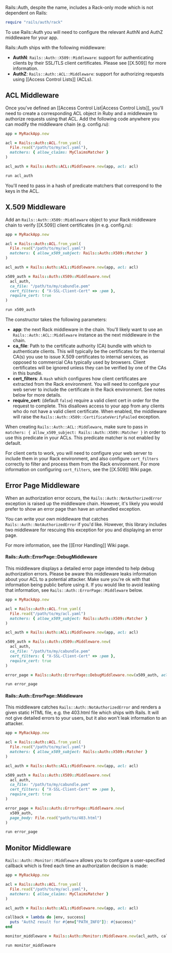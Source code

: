 Rails::Auth, despite the name, includes a Rack-only mode which is not dependent on Rails:

```ruby
require "rails/auth/rack"
```

To use Rails::Auth you will need to configure the relevant AuthN and AuthZ middleware for your app.

Rails::Auth ships with the following middleware:

* **AuthN**: `Rails::Auth::X509::Middleware`: support for authenticating clients by their SSL/TLS client certificates. Please see [[X.509]] for more information.
* **AuthZ**: `Rails::Auth::ACL::Middleware`: support for authorizing requests using [[Access Control Lists]] (ACLs).

## ACL Middleware

Once you've defined an [[Access Control List|Access Control Lists]], you'll need to create a corresponding ACL object in Ruby and a middleware to authorize requests using that ACL. Add the following code anywhere you can modify the middleware chain (e.g. config.ru):

```ruby
app = MyRackApp.new

acl = Rails::Auth::ACL.from_yaml(
  File.read("/path/to/my/acl.yaml"),
  matchers: { allow_claims: MyClaimsMatcher }
)

acl_auth = Rails::Auth::ACL::Middleware.new(app, acl: acl)

run acl_auth
```

You'll need to pass in a hash of predicate matchers that correspond to the keys in the ACL.

## X.509 Middleware

Add an `Rails::Auth::X509::Middleware` object to your Rack middleware chain to verify [[X.509]] client certificates (in e.g. config.ru):

```ruby
app = MyRackApp.new

acl = Rails::Auth::ACL.from_yaml(
  File.read("/path/to/my/acl.yaml")
  matchers: { allow_x509_subject: Rails::Auth::X509::Matcher }
)

acl_auth = Rails::Auth::ACL::Middleware.new(app, acl: acl)

x509_auth = Rails::Auth::X509::Middleware.new(
  acl_auth,
  ca_file: "/path/to/my/cabundle.pem"
  cert_filters: { "X-SSL-Client-Cert" => :pem },
  require_cert: true
)

run x509_auth
```

The constructor takes the following parameters:

* **app**: the next Rack middleware in the chain. You'll likely want to use an `Rails::Auth::ACL::Middleware` instance as the next middleware in the chain.
* **ca_file**: Path to the certificate authority (CA) bundle with which to authenticate clients. This will typically be the certificates for the internal CA(s) you use to issue X.509 certificates to internal services, as opposed to commercial CAs typically used by browsers. Client certificates will be ignored unless they can be verified by one of the CAs in this bundle.
* **cert_filters**: A `Hash` which configures how client certificates are extracted from the Rack environment. You will need to configure your web server to include the certificate in the Rack environment. See notes below for more details.
* **require_cert**: (default `false`) require a valid client cert in order for the request to complete. This disallows access to your app from any clients who do not have a valid client certificate. When enabled, the middleware will raise the `Rails::Auth::X509::CertificateVerifyFailed` exception.

When creating `Rails::Auth::ACL::Middleware`, make sure to pass in `matchers: { allow_x509_subject: Rails::Auth::X509::Matcher }` in order to use this predicate in your ACLs. This predicate matcher is not enabled by default.

For client certs to work, you will need to configure your web server to include them in your Rack environment, and also configure `cert_filters` correctly to filter and process them from the Rack environment. For more information on configuring `cert_filters`, see the [[X.509]] Wiki page.

## Error Page Middleware

When an authorization error occurs, the `Rails::Auth::NotAuthorizedError` exception is raised up the middleware chain. However, it's likely you would prefer to show an error page than have an unhandled exception.

You can write your own middleware that catches `Rails::Auth::NotAuthorizedError` if you'd like. However, this library includes two middleware for rescuing this exception for you and displaying an error page.

For more information, see the [[Error Handling]] Wiki page.

#### Rails::Auth::ErrorPage::DebugMiddleware

This middleware displays a detailed error page intended to help debug authorization errors. Please be aware this middleware leaks information about your ACL to a potential attacker. Make sure you're ok with that information being public before using it. If you would like to avoid leaking that information, see `Rails::Auth::ErrorPage::Middleware` below.

```ruby
app = MyRackApp.new

acl = Rails::Auth::ACL.from_yaml(
  File.read("/path/to/my/acl.yaml")
  matchers: { allow_x509_subject: Rails::Auth::X509::Matcher }
)

acl_auth = Rails::Auth::ACL::Middleware.new(app, acl: acl)

x509_auth = Rails::Auth::X509::Middleware.new(
  acl_auth,
  ca_file: "/path/to/my/cabundle.pem"
  cert_filters: { "X-SSL-Client-Cert" => :pem },
  require_cert: true
)

error_page = Rails::Auth::ErrorPage::DebugMiddleware.new(x509_auth, acl: acl)

run error_page
```

#### Rails::Auth::ErrorPage::Middleware

This middleware catches `Rails::Auth::NotAuthorizedError` and renders a given static HTML file, e.g. the 403.html file which ships with Rails. It will not give detailed errors to your users, but it also won't leak information to an attacker.

```ruby
app = MyRackApp.new

acl = Rails::Auth::ACL.from_yaml(
  File.read("/path/to/my/acl.yaml")
  matchers: { allow_x509_subject: Rails::Auth::X509::Matcher }
)

acl_auth = Rails::Auth::ACL::Middleware.new(app, acl: acl)

x509_auth = Rails::Auth::X509::Middleware.new(
  acl_auth,
  ca_file: "/path/to/my/cabundle.pem"
  cert_filters: { "X-SSL-Client-Cert" => :pem },
  require_cert: true
)

error_page = Rails::Auth::ErrorPage::Middleware.new(
  x509_auth,
  page_body: File.read("path/to/403.html")
)

run error_page
```

## Monitor Middleware

`Rails::Auth::Monitor::Middleware` allows you to configure a user-specified callback which is fired each time an authorization decision is made:

```ruby
app = MyRackApp.new

acl = Rails::Auth::ACL.from_yaml(
  File.read("/path/to/my/acl.yaml"),
  matchers: { allow_claims: MyClaimsMatcher }
)

acl_auth = Rails::Auth::ACL::Middleware.new(app, acl: acl)

callback = lambda do |env, success|
  puts "AuthZ result for #{env["PATH_INFO"]}: #{success}" 
end

monitor_middleware = Rails::Auth::Monitor::Middleware.new(acl_auth, callback)

run monitor_middleware
```